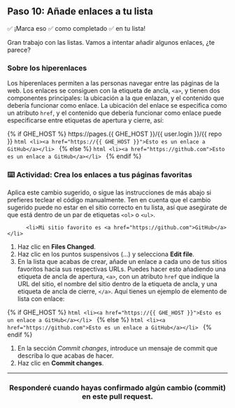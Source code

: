 ## Paso 10: Añade enlaces a tu lista

✅ ¡Marca eso
✅ como completado
✅ en tu lista!

Gran trabajo con las listas. Vamos a intentar añadir algunos enlaces, ¿te parece?

### Sobre los hiperenlaces

Los hiperenlaces permiten a las personas navegar entre las páginas de la web. Los enlaces se consiguen con la etiqueta de ancla, `<a>`, y tienen dos componentes principales: la ubicación a la que enlazan, y el contenido que debería funcionar como enlace. La ubicación del enlace se especifica como un atributo `href`, y el contenido que debería funcionar como enlace puede especificarse entre etiquetas de apertura y cierre, así:

{% if GHE_HOST %}
  https://pages.{{ GHE_HOST }}/{{ user.login }}/{{ repo }}
        ```html
      <li><a href="https://{{ GHE_HOST }}">Esto es un enlace a GitHub</a></li>
      ```
{% else %}
      ```html
      <li><a href="https://github.com">Esto es un enlace a GitHub</a></li>
      ```
{% endif %}

### :keyboard: Actividad: Crea los enlaces a tus páginas favoritas

Aplica este cambio sugerido, o sigue las instrucciones de más abajo si prefieres teclear el código manualmente. Ten en cuenta que el cambio sugerido puede no estar en el sitio correcto en tu lista, así que asegúrate de que está dentro de un par de etiquetas `<ol>` o `<ul>`.

```suggestion
      <li>Mi sitio favorito es <a href="https://github.com">GitHub</a></li>
```

1. Haz clic en **Files Changed**.
1. Haz clic en los puntos suspensivos (...) y selecciona **Edit file**.
1. En la lista que acabas de crear, añade un enlace a cada uno de tus sitios favoritos hacia sus respectivas URLs. Puedes hacer esto añadiendo una etiqueta de ancla de apertura, `<a>`, con un atributo `href` que indique la URL del sitio, el nombre del sitio dentro de la etiqueta de ancla, y una etiqueta de ancla de cierre, `</a>`. Aquí tienes un ejemplo de elemento de lista con enlace:

{% if GHE_HOST %}
        ```html
      <li><a href="https://{{ GHE_HOST }}">Esto es un enlace a GitHub</a></li>
      ```
{% else %}
      ```html
      <li><a href="https://github.com">Esto es un enlace a GitHub</a></li>
      ```
{% endif %}

1. En la sección _Commit changes_, introduce un mensaje de commit que describa lo que acabas de hacer.
2. Haz clic en **Commit changes**.

<hr>
<h3 align="center">Responderé cuando hayas confirmado algún cambio (commit) en este pull request.</h3>